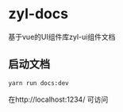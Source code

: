 # zyl-docs
基于vue的UI组件库zyl-ui组件文档

## 启动文档
```bash
yarn run docs:dev
```
在http://localhost:1234/ 可访问
